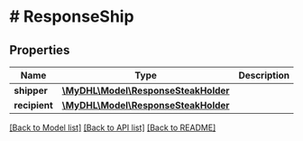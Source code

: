 # # ResponseShip

## Properties

Name | Type | Description | Notes
------------ | ------------- | ------------- | -------------
**shipper** | [**\MyDHL\Model\ResponseSteakHolder**](ResponseSteakHolder.md) |  |
**recipient** | [**\MyDHL\Model\ResponseSteakHolder**](ResponseSteakHolder.md) |  |

[[Back to Model list]](../../README.md#models) [[Back to API list]](../../README.md#endpoints) [[Back to README]](../../README.md)

